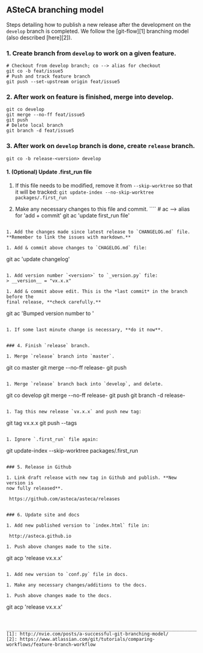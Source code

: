 ## ASteCA branching model

Steps detailing how to publish a new release after the development on the
`develop` branch is completed. We follow the [git-flow][1] branching
model (also described [here][2]).


### 1. Create branch from `develop` to work on a given feature.
  ````
  # Checkout from develop branch; co --> alias for checkout
  git co -b feat/issue5
  # Push and track feature branch
  git push --set-upstream origin feat/issue5
  ````

### 2. After work on feature is finished, merge into develop.
  ````
  git co develop
  git merge --no-ff feat/issue5
  git push
  # Delete local branch
  git branch -d feat/issue5
  ````

### 3. After work on `develop` branch is done, create `release` branch.
  ````
  git co -b release-<version> develop
  ````

#### 1. (Optional) Update .first_run file

  1. If this file needs to be modified, remove it from `--skip-worktree` so
  that it will be tracked:
    ````
    git update-index --no-skip-worktree packages/.first_run
    ````

  1. Make any necessary changes to this file and commit.
    ````
    # ac  --> alias for 'add + commit'
    git ac 'update first_run file'
  ````

1. Add the changes made since latest release to `CHANGELOG.md` file.
**Remember to link the issues with markdown.**

1. Add & commit above changes to `CHAGELOG.md` file:
  ````
  git ac 'update changelog'
  ````

1. Add version number `<version>` to `_version.py` file:
  > __version__ = "vx.x.x"

1. Add & commit above edit. This is the *last commit* in the branch before the
final release, **check carefully.**
  ````
  git ac 'Bumped version number to <version>'
  ````

1. If some last minute change is necessary, **do it now**.


### 4. Finish `release` branch.

1. Merge `release` branch into `master`.
  ````
  git co master
  git merge --no-ff release-<version>
  git push
  ````

1. Merge `release` branch back into `develop`, and delete.
  ````
  git co develop
  git merge --no-ff release-<version>
  git push
  git branch -d release-<version>
  ````

1. Tag this new release `vx.x.x` and push new tag:
  ````
  git tag vx.x.x
  git push --tags
  ````

1. Ignore `.first_run` file again:
  ````
  git update-index --skip-worktree packages/.first_run
  ````

### 5. Release in Github

1. Link draft release with new tag in Github and publish. **New version is
now fully released**.

   https://github.com/asteca/asteca/releases


### 6. Update site and docs

1. Add new published version to `index.html` file in:

   http://asteca.github.io

1. Push above changes made to the site.
  ````
  git acp 'release vx.x.x'
  ````

1. Add new version to `conf.py` file in docs.

1. Make any necessary changes/additions to the docs.

1. Push above changes made to the docs.
  ````
  git acp 'release vx.x.x'
  ````


________________________________________________________________________________
[1]: http://nvie.com/posts/a-successful-git-branching-model/
[2]: https://www.atlassian.com/git/tutorials/comparing-workflows/feature-branch-workflow